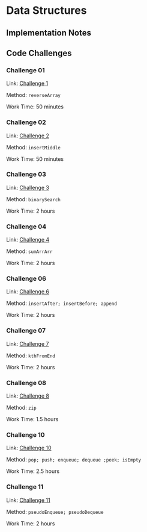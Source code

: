 # Data Structures

## Implementation Notes

## Code Challenges

### Challenge 01

Link: [Challenge 1](challenge-1/README.md)

Method: `reverseArray`

Work Time: 50 minutes

### Challenge 02

Link: [Challenge 2](challenge-2/README.md)

Method: `insertMiddle`

Work Time: 50 minutes

### Challenge 03

Link: [Challenge 3](challenge-3/README.md)

Method: `binarySearch`

Work Time: 2 hours

### Challenge 04

Link: [Challenge 4](challenge-4/README.md)

Method: `sumArrArr`

Work Time: 2 hours

### Challenge 06

Link: [Challenge 6](challenge-6/README.md)

Method: `insertAfter; insertBefore; append`

Work Time: 2 hours

### Challenge 07

Link: [Challenge 7](challenge-7/README.md)

Method: `kthFromEnd`

Work Time: 2 hours

### Challenge 08

Link: [Challenge 8](challenge-8/README.md)

Method: `zip`

Work Time: 1.5 hours

### Challenge 10

Link: [Challenge 10](challenge-10/README.md)

Method: `pop; push; enqueue; dequeue ;peek; isEmpty`

Work Time: 2.5 hours

### Challenge 11

Link: [Challenge 11](challenge-11README.md)

Method: `pseudoEnqueue; pseudoDequeue`

Work Time: 2 hours
